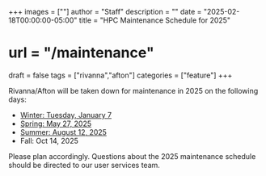 +++
images = [""]
author = "Staff"
description = ""
date = "2025-02-18T00:00:00-05:00"
title = "HPC Maintenance Schedule for 2025"
# url = "/maintenance"
draft = false
tags = ["rivanna","afton"]
categories = ["feature"]
+++

Rivanna/Afton will be taken down for maintenance in 2025 on the following days: 

- [Winter: Tuesday, January 7](https://www.rc.virginia.edu/2024/12/hpc-maintenance-jan-7-2025/)
- [Spring: May 27, 2025](https://rc.virginia.edu/2025/05/hpc-maintenance-may-27-2025/)
- [Summer: August 12, 2025](https://www.rc.virginia.edu/2025/07/hpc-maintenance-aug-12-2025/)
- Fall: Oct 14, 2025

Please plan accordingly. Questions about the 2025 maintenance schedule should be directed to our user services team.


